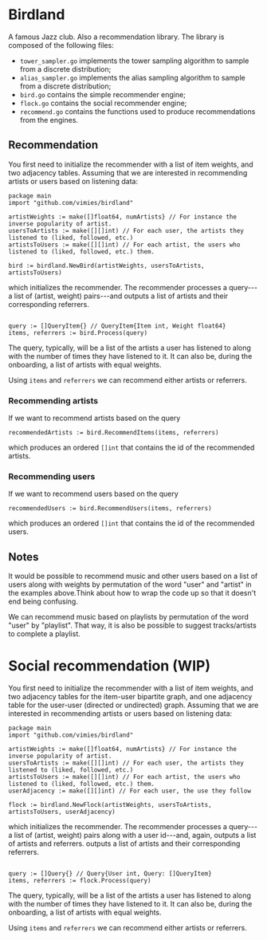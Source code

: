# Birdland

A famous Jazz club. Also a recommendation library. The library is composed of the following files:

- `tower_sampler.go` implements the tower sampling algorithm to sample from a discrete distribution;
- `alias_sampler.go` implements the alias sampling algorithm to sample from a discrete distribution;
- `bird.go` contains the simple recommender engine;
- `flock.go` contains the social recommender engine;
- `recommend.go` contains the functions used to produce recommendations from the engines.


## Recommendation

You first need to initialize the recommender with a list of item weights, and two adjacency tables. Assuming
that we are interested in recommending artists or users based on listening data:

```golang
package main
import "github.com/vimies/birdland"

artistWeights := make([]float64, numArtists} // For instance the inverse popularity of artist.
usersToArtists := make([][]int) // For each user, the artists they listened to (liked, followed, etc.)
artistsToUsers := make([][]int) // For each artist, the users who listened to (liked, followed, etc.) them.

bird := birdland.NewBird(artistWeights, usersToArtists, artistsToUsers)
```

which initializes the recommender. The recommender processes a query---a list of (artist, weight) pairs---and
outputs a list of artists and their corresponding referrers.

```golang

query := []QueryItem{} // QueryItem{Item int, Weight float64}
items, referrers := bird.Process(query)
```

The query, typically, will be a list of the artists a user has listened to along with the number of times they
have listened to it. It can also be, during the onboarding, a list of artists with equal weights. 

Using `items` and `referrers` we can recommend either artists or referrers.

### Recommending artists

If we want to recommend artists based on the query

```golang
recommendedArtists := bird.RecommendItems(items, referrers)
```

which produces an ordered `[]int` that contains the id of the recommended artists. 

### Recommending users

If we want to recommend users based on the query

```golang
recommendedUsers := bird.RecommendUsers(items, referrers)
```

which produces an ordered `[]int` that contains the id of the recommended users. 

## Notes

It would be possible to recommend music and other users based on a list of users along with weights by
permutation of the word "user" and "artist" in the examples above.Think about how to wrap the code up so that
it doesn't end being confusing.

We can recommend music based on playlists by permutation of the word "user" by "playlist". That way, it is
also be possible to suggest tracks/artists to complete a playlist.




# Social recommendation (WIP)

You first need to initialize the recommender with a list of item weights, and two adjacency tables for the
item-user bipartite graph, and one adjacency table for the user-user (directed or undirected) graph. Assuming
that we are interested in recommending artists or users based on listening data:

```golang
package main
import "github.com/vimies/birdland"

artistWeights := make([]float64, numArtists} // For instance the inverse popularity of artist.
usersToArtists := make([][]int) // For each user, the artists they listened to (liked, followed, etc.)
artistsToUsers := make([][]int) // For each artist, the users who listened to (liked, followed, etc.) them.
userAdjacency := make([][]int) // For each user, the use they follow

flock := birdland.NewFlock(artistWeights, usersToArtists, artistsToUsers, userAdjacency)
```

which initializes the recommender. The recommender processes a query---a list of (artist, weight) pairs along
with a user id---and, again, outputs a list of artists and referrers.
outputs a list of artists and their corresponding referrers.

```golang

query := []Query{} // Query{User int, Query: []QueryItem}
items, referrers := flock.Process(query)
```

The query, typically, will be a list of the artists a user has listened to along with the number of times they
have listened to it. It can also be, during the onboarding, a list of artists with equal weights. 

Using `items` and `referrers` we can recommend either artists or referrers.
